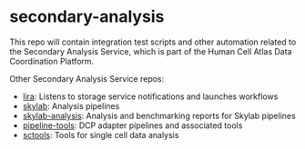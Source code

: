 # secondary-analysis

This repo will contain integration test scripts and other automation related to the Secondary Analysis Service, which is part of the Human Cell Atlas Data Coordination Platform.

Other Secondary Analysis Service repos:
* [lira](https://github.com/HumanCellAtlas/lira): Listens to storage service notifications and launches workflows
* [skylab](https://github.com/HumanCellAtlas/skylab): Analysis pipelines
* [skylab-analysis](https://github.com/HumanCellAtlas/skylab-analysis): Analysis and benchmarking reports for Skylab pipelines
* [pipeline-tools](https://github.com/HumanCellAtlas/pipeline-tools): DCP adapter pipelines and associated tools
* [sctools](https://github.com/HumanCellAtlas/sctools): Tools for single cell data analysis
